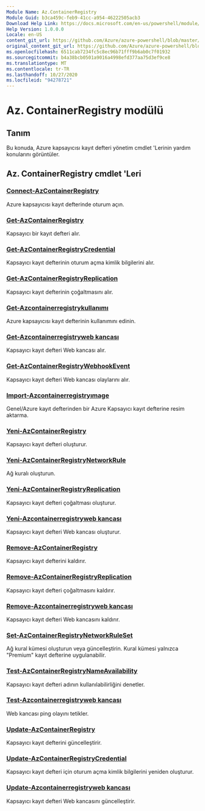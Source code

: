 ```yaml
---
Module Name: Az.ContainerRegistry
Module Guid: b3ca459c-feb9-41cc-a954-46222505acb3
Download Help Link: https://docs.microsoft.com/en-us/powershell/module/az.containerregistry
Help Version: 1.0.0.0
Locale: en-US
content_git_url: https://github.com/Azure/azure-powershell/blob/master/src/ContainerRegistry/ContainerRegistry/help/Az.ContainerRegistry.md
original_content_git_url: https://github.com/Azure/azure-powershell/blob/master/src/ContainerRegistry/ContainerRegistry/help/Az.ContainerRegistry.md
ms.openlocfilehash: 6511cab7234fc5c8ec96b71fff9b6ab0c7f01932
ms.sourcegitcommit: b4a38bcb0501a9016a4998efd377aa75d3ef9ce8
ms.translationtype: MT
ms.contentlocale: tr-TR
ms.lasthandoff: 10/27/2020
ms.locfileid: "94278721"
---
```

# Az. ContainerRegistry modülü
## Tanım
Bu konuda, Azure kapsayıcısı kayıt defteri yönetim cmdlet 'Lerinin yardım konularını görüntüler.

## Az. ContainerRegistry cmdlet 'Leri
### [Connect-AzContainerRegistry](Connect-AzContainerRegistry.md)
Azure kapsayıcısı kayıt defterinde oturum açın.

### [Get-AzContainerRegistry](Get-AzContainerRegistry.md)
Kapsayıcı bir kayıt defteri alır.

### [Get-AzContainerRegistryCredential](Get-AzContainerRegistryCredential.md)
Kapsayıcı kayıt defterinin oturum açma kimlik bilgilerini alır.

### [Get-AzContainerRegistryReplication](Get-AzContainerRegistryReplication.md)
Kapsayıcı kayıt defterinin çoğaltmasını alır.

### [Get-Azcontainerregistrykullanımı](Get-AzContainerRegistryUsage.md)
Azure kapsayıcısı kayıt defterinin kullanımını edinin.

### [Get-Azcontainerregistryweb kancası](Get-AzContainerRegistryWebhook.md)
Kapsayıcı kayıt defteri Web kancası alır.

### [Get-AzContainerRegistryWebhookEvent](Get-AzContainerRegistryWebhookEvent.md)
Kapsayıcı kayıt defteri Web kancası olaylarını alır.

### [Import-Azcontainerregistryımage](Import-AzContainerRegistryImage.md)
Genel/Azure kayıt defterinden bir Azure Kapsayıcı kayıt defterine resim aktarma.

### [Yeni-AzContainerRegistry](New-AzContainerRegistry.md)
Kapsayıcı kayıt defteri oluşturur.

### [Yeni-AzContainerRegistryNetworkRule](New-AzContainerRegistryNetworkRule.md)
Ağ kuralı oluşturun.

### [Yeni-AzContainerRegistryReplication](New-AzContainerRegistryReplication.md)
Kapsayıcı kayıt defteri çoğaltması oluşturur.

### [Yeni-Azcontainerregistryweb kancası](New-AzContainerRegistryWebhook.md)
Kapsayıcı kayıt defteri Web kancası oluşturur.

### [Remove-AzContainerRegistry](Remove-AzContainerRegistry.md)
Kapsayıcı kayıt defterini kaldırır.

### [Remove-AzContainerRegistryReplication](Remove-AzContainerRegistryReplication.md)
Kapsayıcı kayıt defteri çoğaltmasını kaldırır.

### [Remove-Azcontainerregistryweb kancası](Remove-AzContainerRegistryWebhook.md)
Kapsayıcı kayıt defteri Web kancasını kaldırır.

### [Set-AzContainerRegistryNetworkRuleSet](Set-AzContainerRegistryNetworkRuleSet.md)
Ağ kural kümesi oluşturun veya güncelleştirin. Kural kümesi yalnızca "Premium" kayıt defterine uygulanabilir.

### [Test-AzContainerRegistryNameAvailability](Test-AzContainerRegistryNameAvailability.md)
Kapsayıcı kayıt defteri adının kullanılabilirliğini denetler.

### [Test-Azcontainerregistryweb kancası](Test-AzContainerRegistryWebhook.md)
Web kancası ping olayını tetikler.

### [Update-AzContainerRegistry](Update-AzContainerRegistry.md)
Kapsayıcı kayıt defterini güncelleştirir.

### [Update-AzContainerRegistryCredential](Update-AzContainerRegistryCredential.md)
Kapsayıcı kayıt defteri için oturum açma kimlik bilgilerini yeniden oluşturur.

### [Update-Azcontainerregistryweb kancası](Update-AzContainerRegistryWebhook.md)
Kapsayıcı kayıt defteri Web kancasını güncelleştirir.

